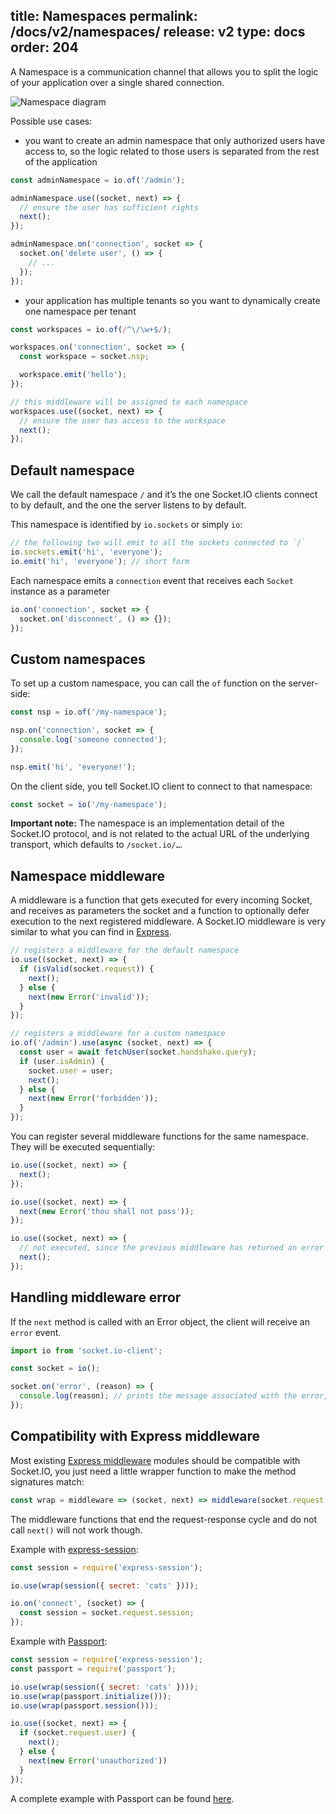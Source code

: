 title: Namespaces
permalink: /docs/v2/namespaces/
release: v2
type: docs
order: 204
---

A Namespace is a communication channel that allows you to split the logic of your application over a single shared connection.

![Namespace diagram](/images/namespaces.png)

Possible use cases:

- you want to create an admin namespace that only authorized users have access to, so the logic related to those users is separated from the rest of the application

```js
const adminNamespace = io.of('/admin');

adminNamespace.use((socket, next) => {
  // ensure the user has sufficient rights
  next();
});

adminNamespace.on('connection', socket => {
  socket.on('delete user', () => {
    // ...
  });
});
```

- your application has multiple tenants so you want to dynamically create one namespace per tenant

```js
const workspaces = io.of(/^\/\w+$/);

workspaces.on('connection', socket => {
  const workspace = socket.nsp;

  workspace.emit('hello');
});

// this middleware will be assigned to each namespace
workspaces.use((socket, next) => {
  // ensure the user has access to the workspace
  next();
});
```

## Default namespace

We call the default namespace `/` and it’s the one Socket.IO clients connect to by default, and the one the server listens to by default.

This namespace is identified by `io.sockets` or simply `io`:

```js
// the following two will emit to all the sockets connected to `/`
io.sockets.emit('hi', 'everyone');
io.emit('hi', 'everyone'); // short form
```

Each namespace emits a `connection` event that receives each `Socket` instance as a parameter

```js
io.on('connection', socket => {
  socket.on('disconnect', () => {});
});
```

## Custom namespaces

To set up a custom namespace, you can call the `of` function on the server-side:

```js
const nsp = io.of('/my-namespace');

nsp.on('connection', socket => {
  console.log('someone connected');
});

nsp.emit('hi', 'everyone!');
```

On the client side, you tell Socket.IO client to connect to that namespace:

```js
const socket = io('/my-namespace');
```

**Important note:** The namespace is an implementation detail of the Socket.IO protocol, and is not related to the actual URL of the underlying transport, which defaults to `/socket.io/…`.

## Namespace middleware

A middleware is a function that gets executed for every incoming Socket, and receives as parameters the socket and a function to optionally defer execution to the next registered middleware. A Socket.IO middleware is very similar to what you can find in [Express](http://expressjs.com/en/guide/using-middleware.html).

```js
// registers a middleware for the default namespace
io.use((socket, next) => {
  if (isValid(socket.request)) {
    next();
  } else {
    next(new Error('invalid'));
  }
});

// registers a middleware for a custom namespace
io.of('/admin').use(async (socket, next) => {
  const user = await fetchUser(socket.handshake.query);
  if (user.isAdmin) {
    socket.user = user;
    next();
  } else {
    next(new Error('forbidden'));
  }
});
```

You can register several middleware functions for the same namespace. They will be executed sequentially:

```js
io.use((socket, next) => {
  next();
});

io.use((socket, next) => {
  next(new Error('thou shall not pass'));
});

io.use((socket, next) => {
  // not executed, since the previous middleware has returned an error
  next();
});
```

## Handling middleware error

If the `next` method is called with an Error object, the client will receive an `error` event.

```js
import io from 'socket.io-client';

const socket = io();

socket.on('error', (reason) => {
  console.log(reason); // prints the message associated with the error, e.g. "thou shall not pass" in the example above
});
```

## Compatibility with Express middleware

Most existing [Express middleware](http://expressjs.com/en/resources/middleware.html) modules should be compatible with Socket.IO, you just need a little wrapper function to make the method signatures match:

```js
const wrap = middleware => (socket, next) => middleware(socket.request, {}, next);
```

The middleware functions that end the request-response cycle and do not call `next()` will not work though.

Example with [express-session](https://www.npmjs.com/package/express-session):

```js
const session = require('express-session');

io.use(wrap(session({ secret: 'cats' })));

io.on('connect', (socket) => {
  const session = socket.request.session;
});
```

Example with [Passport](http://www.passportjs.org/):

```js
const session = require('express-session');
const passport = require('passport');

io.use(wrap(session({ secret: 'cats' })));
io.use(wrap(passport.initialize()));
io.use(wrap(passport.session()));

io.use((socket, next) => {
  if (socket.request.user) {
    next();
  } else {
    next(new Error('unauthorized'))
  }
});
```

A complete example with Passport can be found [here](https://github.com/socketio/socket.io/tree/master/examples/passport-example).
